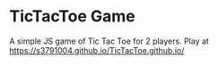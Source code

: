 # TicTacToe Game

A simple JS game of Tic Tac Toe for 2 players. Play at https://s3791004.github.io/TicTacToe.github.io/

